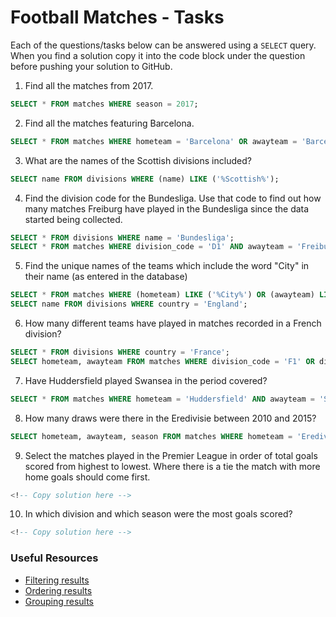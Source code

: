 # Football Matches - Tasks

Each of the questions/tasks below can be answered using a `SELECT` query. When you find a solution copy it into the code block under the question before pushing your solution to GitHub.

1) Find all the matches from 2017.

```sql
SELECT * FROM matches WHERE season = 2017;


```

2) Find all the matches featuring Barcelona.

```sql
SELECT * FROM matches WHERE hometeam = 'Barcelona' OR awayteam = 'Barcelona';


```

3) What are the names of the Scottish divisions included?

```sql
SELECT name FROM divisions WHERE (name) LIKE ('%Scottish%');


```

4) Find the division code for the Bundesliga. Use that code to find out how many matches Freiburg have played in the Bundesliga since the data started being collected.

```sql
SELECT * FROM divisions WHERE name = 'Bundesliga';
SELECT * FROM matches WHERE division_code = 'D1' AND awayteam = 'Freiburg' AND hometeam = 'Bundesliga';


```

5) Find the unique names of the teams which include the word "City" in their name (as entered in the database)

```sql
SELECT * FROM matches WHERE (hometeam) LIKE ('%City%') OR (awayteam) LIKE ('%City%');
SELECT name FROM divisions WHERE country = 'England';


```

6) How many different teams have played in matches recorded in a French division?

```sql
SELECT * FROM divisions WHERE country = 'France';
SELECT hometeam, awayteam FROM matches WHERE division_code = 'F1' OR division_code = 'F2';


```

7) Have Huddersfield played Swansea in the period covered?

```sql
SELECT * FROM matches WHERE hometeam = 'Huddersfield' AND awayteam = 'Swansea';


```

8) How many draws were there in the Eredivisie between 2010 and 2015?

```sql
SELECT hometeam, awayteam, season FROM matches WHERE hometeam = 'Eredivisie' OR awayteam = 'Eredivisie' ORDER BY season >= 2015;


```

9) Select the matches played in the Premier League in order of total goals scored from highest to lowest. Where there is a tie the match with more home goals should come first.

```sql
<!-- Copy solution here -->


```

10) In which division and which season were the most goals scored?

```sql
<!-- Copy solution here -->


```

### Useful Resources

- [Filtering results](https://www.w3schools.com/sql/sql_where.asp)
- [Ordering results](https://www.w3schools.com/sql/sql_orderby.asp)
- [Grouping results](https://www.w3schools.com/sql/sql_groupby.asp)